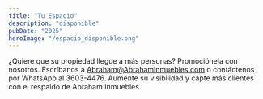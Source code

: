 ```yaml
---
title: "Tu Espacio"
description: "disponible"
pubDate: "2025"
heroImage: "/espacio_disponible.png"
---
```


¿Quiere que su propiedad llegue a más personas? Promociónela con nosotros. Escríbanos a Abraham@Abrahaminmuebles.com o contáctenos por WhatsApp al 3603-4476. Aumente su visibilidad y capte más clientes con el respaldo de Abraham Inmuebles.